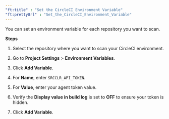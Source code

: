 ```yaml
---
"ft:title" : "Set the CircleCI Environment Variable"
"ft:prettyUrl" : "Set_the_CircleCI_Environment_Variable"
---
```


You can set an environment variable for each repository you want to scan.

<p font-size="13pt"><b>Steps</b></p>

1.  Select the repository where you want to scan your CircleCI environment.

2.  Go to **Project Settings** > **Environment Variables**.

3.  Click **Add Variable**.

4.  For **Name**, enter `SRCCLR_API_TOKEN`.

5.  For **Value**, enter your agent token value.

6.  Verify the **Display value in build log** is set to **OFF** to ensure your token is hidden.

7.  Click **Add Variable**.

